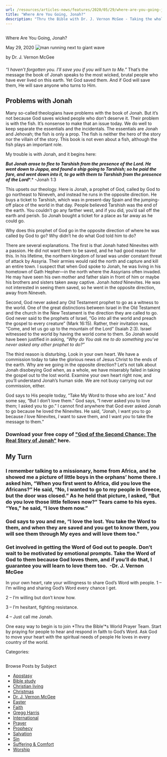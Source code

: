 ```yaml
---
url: /resources/articles-news/features/2020/05/29/where-are-you-going-jonah
title: "Where Are You Going, Jonah?"
description: "Thru the Bible with Dr. J. Vernon McGee - Taking the whole Word to the whole world"
---
```







## 
 Where Are You Going, Jonah?


May 29, 2020
![man running next to giant wave](https://ttb.org/images/default-source/Features-and-News/0620_mcgee_article.jpg?sfvrsn=5bc71e16_0 "0620_McGee_Article")




by Dr. J. Vernon McGee


### 


*“I haven’t forgotten you. I’ll save you if you will turn to Me.”* That’s the message the book of Jonah speaks to the most wicked, brutal people who have ever lived on this earth. Yet God saved them. And if God will save them, He will save anyone who turns to Him. 


## Problems with Jonah


Many so-called theologians have problems with the book of Jonah. But it’s not because God saves wicked people who don’t deserve it. Their problem is with the fish. It’s nonsense to make that an issue today. We do well to keep separate the essentials and the incidentals. The essentials are Jonah and Jehovah; the fish is only a prop. The fish is neither the hero of the story nor the villain of the story. This book is not even about a fish, although the fish plays an important role. 


My trouble is with Jonah, and it begins here:


***But Jonah arose to flee to Tarshish from the presence of the Lord. He went down to Joppa, and found a ship going to Tarshish; so he paid the fare, and went down into it, to go with them to Tarshish from the presence of the Lord****.* -Jonah 1:3


This upsets our theology. Here is Jonah, a prophet of God, called by God to go northeast to Nineveh, and instead he runs in the opposite direction. He buys a ticket to Tarshish, which was in present-day Spain and the jumping-off place of the world in that day. People believed Tarshish was the end of the earth. You couldn’t go any farther west, and if you did, you’d sail off the earth and perish. So Jonah bought a ticket for a place as far away as he could go.


Why does this prophet of God go in the opposite direction of where he was called by God to go? Why didn’t he do what God told him to do?


There are several explanations. The first is that Jonah hated Ninevites with a passion. He did not want them to be saved, and he had good reason for this. In his lifetime, the northern kingdom of Israel was under constant threat of attack by Assyria. Their armies would raid the north and capture and kill an entire town. I suspect that when God spoke to Jonah, he was living in his hometown of Gath Hepher—in the north where the Assyrians often invaded. He may have seen his own mother and father slain in front of him or maybe his brothers and sisters taken away captive. Jonah *hated* Ninevites. He was not interested in seeing them saved, so he went in the opposite direction, away from Nineveh. 


Second, God never asked any Old Testament prophet to go as a witness to the world. One of the great distinctions between Israel in the Old Testament and the church in the New Testament is the direction they are called to go. God never said to the prophets of Israel, “Go into all the world and preach the gospel to every creature” (Mark 16:15). Rather, their invitation was, “Come, and let us go up to the mountain of the Lord” (Isaiah 2:3). Israel witnessed to the world by having the world come to them. So Jonah would have been justified in asking, *“Why do You ask me to do something you’ve never asked any other prophet to do?”* 


The third reason is disturbing. Look in your own heart. We have a commission today to take the glorious news of Jesus Christ to the ends of the earth. Why are we going in the opposite direction? Let’s not talk about Jonah disobeying God when, as a whole, we have miserably failed in taking the gospel out to the lost world. Examine your own heart right now, and you’ll understand Jonah’s human side. We are not busy carrying out our commission, either. 


God says to His people today, “Take My Word to those who are lost.” And some say, “But I don’t love them.” God says, “I never asked you to love them; I asked you to *go*.” I cannot find anywhere that God ever asked Jonah to go because he loved the Ninevites. He said, “Jonah, I want you to go because *I* love Ninevites, *I* want to save them, and I want *you* to take the message to them.”


### Download your free copy of ​["God of the Second Chance: The Real Story of Jonah"](/docs/default-source/Booklets/ttb_god-of-the-second-chance.pdf?sfvrsn=dec31e16_2 "'God of the Second Chance: The Real Story of Jonah'") here.


 


## My Turn



### I remember talking to a missionary, home from Africa, and he showed me a picture of little boys in the orphans’ home there. I asked him, “When you first went to Africa, did you love the Africans?” He said, “No, I wanted to go to my people in Greece, but the door was closed.” As he held that picture, I asked, “But do you love those little fellows now?” Tears came to his eyes. “Yes,” he said, “I love them now.”



### 



### God says to you and me, “I love the lost. You take the Word to them, and when they are saved and you get to know them, you will see them through My eyes and will love them too.”



### 



### Get involved in getting the Word of God out to people. Don’t wait to be motivated by emotional prompts. Take the Word of God to them because God loves them, and if you’ll do that, I guarantee you will learn to love them too.  -Dr. J. Vernon McGee


In your own heart, rate your willingness to share God’s Word with people.
1 – I’m willing and sharing God’s Word every chance I get. 


2 – I’m willing but don’t know how. 


3 – I’m hesitant, fighting resistance. 


4 – Just call me Jonah. 


One easy way to begin is to join *Thru the Bible’*s World Prayer Team. Start by praying for people to hear and respond in faith to God’s Word. Ask God to move your heart with the spiritual needs of people He loves in every country of the world. 




Categories: 









## 
 Browse Posts by Subject


* [Apostasy](/resources/articles-news/-in-tags/tags/Apostasy)
* [Bible study](/resources/articles-news/-in-tags/tags/Bible-study)
* [Christian living](/resources/articles-news/-in-tags/tags/Christian-living)
* [Christmas](/resources/articles-news/-in-tags/tags/Christmas)
* [Dr. J. Vernon McGee](/resources/articles-news/-in-tags/tags/Dr-J-Vernon-McGee)
* [Easter](/resources/articles-news/-in-tags/tags/easter)
* [Faith](/resources/articles-news/-in-tags/tags/Faith)
* [Gregg Harris](/resources/articles-news/-in-tags/tags/Gregg-Harris)
* [International](/resources/articles-news/-in-tags/tags/International)
* [Prayer](/resources/articles-news/-in-tags/tags/prayer)
* [Prophecy](/resources/articles-news/-in-tags/tags/Prophecy)
* [Salvation](/resources/articles-news/-in-tags/tags/Salvation)
* [Sin](/resources/articles-news/-in-tags/tags/sin)
* [Suffering & Comfort](/resources/articles-news/-in-tags/tags/Suffering-Comfort)
* [Worship](/resources/articles-news/-in-tags/tags/worship)






